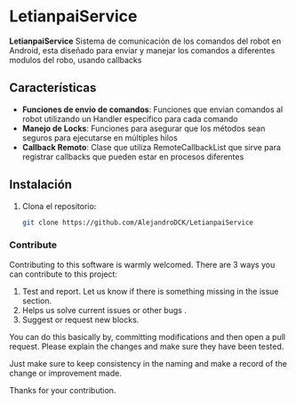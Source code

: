# LetianpaiService

**LetianpaiService** Sistema de comunicación de los comandos del robot en Android, esta diseñado para enviar y manejar los comandos a diferentes modulos del robo, usando callbacks

## Características

- **Funciones de envio de comandos**: Funciones que envian comandos al robot utilizando un Handler específico para cada comando
- **Manejo de Locks**: Funciones para asegurar que los métodos sean seguros para ejecutarse en múltiples hilos
- **Callback Remoto**: Clase que utiliza RemoteCallbackList que sirve para registrar callbacks que pueden estar en procesos diferentes

## Instalación

1. Clona el repositorio:
   ```bash
   git clone https://github.com/AlejandroDCK/LetianpaiService

### Contribute

Contributing to this software is warmly welcomed. There are 3 ways you can contribute to this project:

1. Test and report. Let us know if there is something missing in the issue section.
2. Helps us solve current issues or other bugs .
3. Suggest or request new blocks.

You can do this basically by, committing modifications and then open a pull request. Please explain the changes and make sure they have been tested.

Just make sure to keep consistency in the naming and make a record of the change or improvement made.

 Thanks for your contribution.
